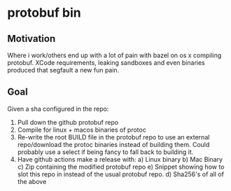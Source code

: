 # protobuf bin


## Motivation
Where i work/others end up with a lot of pain with bazel on os x compiling protobuf. XCode requirements, leaking sandboxes and even binaries produced that segfault a new fun pain.


## Goal
Given a sha configured in the repo:

1. Pull down the github protobuf repo
2. Compile for linux + macos binaries of protoc
3. Re-write the root BUILD file in the protobuf repo to use an external repo/download the protoc binaries instead of building them. Could probably use a select if being fancy to fall back to building it.
4. Have github actions make a release with:
   a) Linux binary
   b) Mac Binary
   c) Zip containing the modified protobuf repo
   e) Snippet showing how to slot this repo in instead of the usual protobuf repo.
   d) Sha256's of all of the above
